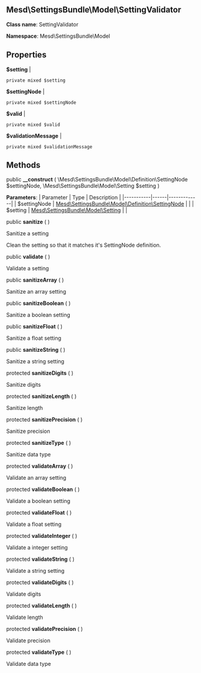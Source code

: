 Mesd\SettingsBundle\Model\SettingValidator
---------------

    

    


**Class name**: SettingValidator

**Namespace**: Mesd\SettingsBundle\Model









Properties
----------


**$setting**  |  



    private mixed $setting






**$settingNode**  |  



    private mixed $settingNode






**$valid**  |  



    private mixed $valid






**$validationMessage**  |  



    private mixed $validationMessage






Methods
-------


public **__construct** ( \Mesd\SettingsBundle\Model\Definition\SettingNode $settingNode, \Mesd\SettingsBundle\Model\Setting $setting )











**Parameters**:
| Parameter | Type | Description |
|-----------|------|-------------|
| $settingNode | [Mesd\SettingsBundle\Model\Definition\SettingNode](Mesd-SettingsBundle-Model-Definition-SettingNode.md) |  |
| $setting | [Mesd\SettingsBundle\Model\Setting](Mesd-SettingsBundle-Model-Setting.md) |  |


public **sanitize** (  )


Sanitize a setting

Clean the setting so that it matches it&#039;s SettingNode
definition.







public **validate** (  )


Validate a setting









public **sanitizeArray** (  )


Sanitize an array setting









public **sanitizeBoolean** (  )


Sanitize a boolean setting









public **sanitizeFloat** (  )


Sanitize a float setting









public **sanitizeString** (  )


Sanitize a string setting









protected **sanitizeDigits** (  )


Sanitize digits









protected **sanitizeLength** (  )


Sanitize length









protected **sanitizePrecision** (  )


Sanitize precision









protected **sanitizeType** (  )


Sanitize data type









protected **validateArray** (  )


Validate an array setting









protected **validateBoolean** (  )


Validate a boolean setting









protected **validateFloat** (  )


Validate a float setting









protected **validateInteger** (  )


Validate a integer setting









protected **validateString** (  )


Validate a string setting









protected **validateDigits** (  )


Validate digits









protected **validateLength** (  )


Validate length









protected **validatePrecision** (  )


Validate precision









protected **validateType** (  )


Validate data type








